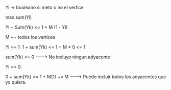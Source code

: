 Yi -> booleano si meto o no el vertice

max sum(Yi)

Yi + Sum(Yk) <= 1 + M (1 - Yi)

M ~= todos los vertices

Yi == 1:
1 + sum(Yk) <= 1 + M * 0 <= 1

sum(Yk) <= 0 ---> No incluyo ningun adyacente

Yi == 0:

0 + sum(Yk) <= 1 + M(1) ~= M ---> Puedo incluir todos los adyacentes que yo quiera.
